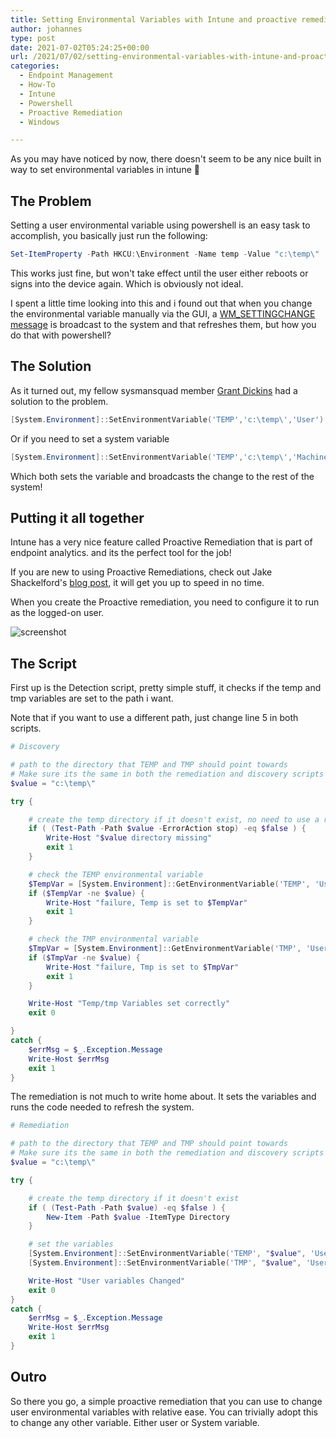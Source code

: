 ```yaml
---
title: Setting Environmental Variables with Intune and proactive remediations
author: johannes
type: post
date: 2021-07-02T05:24:25+00:00
url: /2021/07/02/setting-environmental-variables-with-intune-and-proactive-remediations/
categories:
  - Endpoint Management
  - How-To
  - Intune
  - Powershell
  - Proactive Remediation
  - Windows

---
```

 

As you may have noticed by now, there doesn't seem to be any nice built in way to set environmental variables in intune 🙁

## The Problem

Setting a user environmental variable using powershell is an easy task to accomplish, you basically just run the following:

```powershell
Set-ItemProperty -Path HKCU:\Environment -Name temp -Value "c:\temp\"
```

This works just fine, but won't take effect until the user either reboots or signs into the device again. Which is obviously not ideal.

I spent a little time looking into this and i found out that when you change the environmental variable manually via the GUI, a [WM_SETTINGCHANGE message](https://docs.microsoft.com/windows/win32/winmsg/wm-settingchange) is broadcast to the system and that refreshes them, but how you do that with powershell?

## The Solution

As it turned out, my fellow sysmansquad member [Grant Dickins](https://sysmansquad.com/author/gduk/) had a solution to the problem.

```powershell 
[System.Environment]::SetEnvironmentVariable('TEMP','c:\temp\','User')
```

Or if you need to set a system variable

```powershell 
[System.Environment]::SetEnvironmentVariable('TEMP','c:\temp\','Machine')
```

Which both sets the variable and broadcasts the change to the rest of the system!

## Putting it all together

Intune has a very nice feature called Proactive Remediation that is part of endpoint analytics. and its the perfect tool for the job!

If you are new to using Proactive Remediations, check out Jake Shackelford's [blog post,](https://sysmansquad.com/2020/07/07/intune-autopilot-proactive-remediation/) it will get you up to speed in no time.

When you create the Proactive remediation, you need to configure it to run as the logged-on user.

![screenshot](vmconnect_68MRJGl48P.png)

## The Script

First up is the Detection script, pretty simple stuff, it checks if the temp and tmp variables are set to the path i want.

Note that if you want to use a different path, just change line 5 in both scripts.

```powershell
# Discovery

# path to the directory that TEMP and TMP should point towards
# Make sure its the same in both the remediation and discovery scripts
$value = "c:\temp\"

try {

    # create the temp directory if it doesn't exist, no need to use a remediation to do that
    if ( (Test-Path -Path $value -ErrorAction stop) -eq $false ) {
        Write-Host "$value directory missing"
        exit 1
    }

    # check the TEMP environmental variable
    $TempVar = [System.Environment]::GetEnvironmentVariable('TEMP', 'User')
    if ($TempVar -ne $value) {
        Write-Host "failure, Temp is set to $TempVar"
        exit 1
    }

    # check the TMP environmental variable
    $TmpVar = [System.Environment]::GetEnvironmentVariable('TMP', 'User')
    if ($TmpVar -ne $value) {
        Write-Host "failure, Tmp is set to $TmpVar"
        exit 1
    }

    Write-Host "Temp/tmp Variables set correctly"
    exit 0

}
catch {
    $errMsg = $_.Exception.Message
    Write-Host $errMsg
    exit 1 
}
```

The remediation is not much to write home about. It sets the variables and runs the code needed to refresh the system.

```powershell
# Remediation

# path to the directory that TEMP and TMP should point towards
# Make sure its the same in both the remediation and discovery scripts
$value = "c:\temp\"

try {

    # create the temp directory if it doesn't exist
    if ( (Test-Path -Path $value) -eq $false ) {
        New-Item -Path $value -ItemType Directory
    }

    # set the variables
    [System.Environment]::SetEnvironmentVariable('TEMP', "$value", 'User')
    [System.Environment]::SetEnvironmentVariable('TMP', "$value", 'User')

    Write-Host "User variables Changed"
    exit 0
}
catch {
    $errMsg = $_.Exception.Message
    Write-Host $errMsg
    exit 1 
}
```

## Outro

So there you go, a simple proactive remediation that you can use to change user environmental variables with relative ease. You can trivially adopt this to change any other variable. Either user or System variable.
